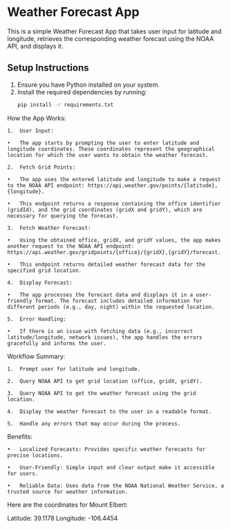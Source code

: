 # Weather Forecast App

This is a simple Weather Forecast App that takes user input for latitude and longitude, retrieves the corresponding weather forecast using the NOAA API, and displays it.

## Setup Instructions

1. Ensure you have Python installed on your system.
2. Install the required dependencies by running:
   ```sh
   pip install -r requirements.txt
   ```

How the App Works:

    1.	User Input:

    •	The app starts by prompting the user to enter latitude and longitude coordinates. These coordinates represent the geographical location for which the user wants to obtain the weather forecast.

    2.	Fetch Grid Points:

    •	The app uses the entered latitude and longitude to make a request to the NOAA API endpoint: https://api.weather.gov/points/{latitude},{longitude}.

    •	This endpoint returns a response containing the office identifier (gridId), and the grid coordinates (gridX and gridY), which are necessary for querying the forecast.

    3.	Fetch Weather Forecast:

    •	Using the obtained office, gridX, and gridY values, the app makes another request to the NOAA API endpoint: https://api.weather.gov/gridpoints/{office}/{gridX},{gridY}/forecast.

    •	This endpoint returns detailed weather forecast data for the specified grid location.

    4.	Display Forecast:

    •	The app processes the forecast data and displays it in a user-friendly format. The forecast includes detailed information for different periods (e.g., day, night) within the requested location.

    5.	Error Handling:

    •	If there is an issue with fetching data (e.g., incorrect latitude/longitude, network issues), the app handles the errors gracefully and informs the user.

Workflow Summary:

    1.	Prompt user for latitude and longitude.

    2.	Query NOAA API to get grid location (office, gridX, gridY).

    3.	Query NOAA API to get the weather forecast using the grid location.

    4.	Display the weather forecast to the user in a readable format.

    5.	Handle any errors that may occur during the process.

Benefits:

    •	Localized Forecasts: Provides specific weather forecasts for precise locations.

    •	User-Friendly: Simple input and clear output make it accessible for users.

    •	Reliable Data: Uses data from the NOAA National Weather Service, a trusted source for weather information.

Here are the coordinates for Mount Elbert:

Latitude: 39.1178
Longitude: -106.4454
